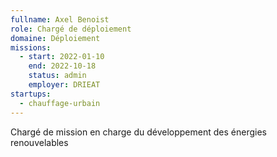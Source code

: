 ```yaml
---
fullname: Axel Benoist
role: Chargé de déploiement
domaine: Déploiement
missions:
  - start: 2022-01-10
    end: 2022-10-18
    status: admin
    employer: DRIEAT
startups:
  - chauffage-urbain
---
```


Chargé de mission en charge du développement des énergies renouvelables
